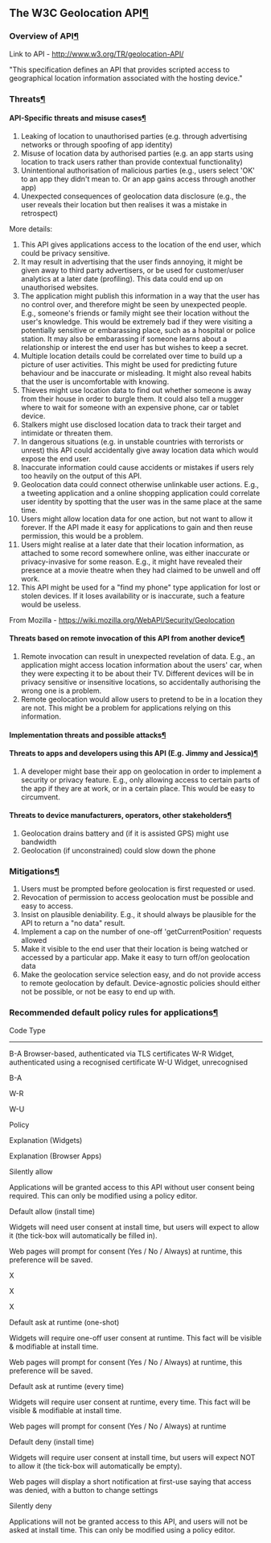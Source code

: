The W3C Geolocation API[¶](#The-W3C-Geolocation-API)
----------------------------------------------------

### Overview of API[¶](#Overview-of-API)

Link to API - <http://www.w3.org/TR/geolocation-API/>

"This specification defines an API that provides scripted access to
geographical location information associated with the hosting device."

### Threats[¶](#Threats)

#### API-Specific threats and misuse cases[¶](#API-Specific-threats-and-misuse-cases)

1.  Leaking of location to unauthorised parties (e.g. through
    advertising networks or through spoofing of app identity)
2.  Misuse of location data by authorised parties (e.g. an app starts
    using location to track users rather than provide contextual
    functionality)
3.  Unintentional authorisation of malicious parties (e.g., users select
    'OK' to an app they didn't mean to. Or an app gains access through
    another app)
4.  Unexpected consequences of geolocation data disclosure (e.g., the
    user reveals their location but then realises it was a mistake in
    retrospect)

More details:

1.  This API gives applications access to the location of the end user,
    which could be privacy sensitive.
2.  It may result in advertising that the user finds annoying, it might
    be given away to third party advertisers, or be used for
    customer/user analytics at a later date (profiling). This data could
    end up on unauthorised websites.
3.  The application might publish this information in a way that the
    user has no control over, and therefore might be seen by unexpected
    people. E.g., someone's friends or family might see their location
    without the user's knowledge. This would be extremely bad if they
    were visiting a potentially sensitive or embarassing place, such as
    a hospital or police station. It may also be embarassing if someone
    learns about a relationship or interest the end user has but wishes
    to keep a secret.
4.  Multiple location details could be correlated over time to build up
    a picture of user activities. This might be used for predicting
    future behaviour and be inaccurate or misleading. It might also
    reveal habits that the user is uncomfortable with knowing.
5.  Thieves might use location data to find out whether someone is away
    from their house in order to burgle them. It could also tell a
    mugger where to wait for someone with an expensive phone, car or
    tablet device.
6.  Stalkers might use disclosed location data to track their target and
    intimidate or threaten them.
7.  In dangerous situations (e.g. in unstable countries with terrorists
    or unrest) this API could accidentally give away location data which
    would expose the end user.
8.  Inaccurate information could cause accidents or mistakes if users
    rely too heavily on the output of this API.
9.  Geolocation data could connect otherwise unlinkable user actions.
    E.g., a tweeting application and a online shopping application could
    correlate user identity by spotting that the user was in the same
    place at the same time.
10. Users might allow location data for one action, but not want to
    allow it forever. If the API made it easy for applications to gain
    and then reuse permission, this would be a problem.
11. Users might realise at a later date that their location information,
    as attached to some record somewhere online, was either inaccurate
    or privacy-invasive for some reason. E.g., it might have revealed
    their presence at a movie theatre when they had claimed to be unwell
    and off work.
12. This API might be used for a "find my phone" type application for
    lost or stolen devices. If it loses availability or is inaccurate,
    such a feature would be useless.

From Mozilla - <https://wiki.mozilla.org/WebAPI/Security/Geolocation>

#### Threats based on remote invocation of this API from another device[¶](#Threats-based-on-remote-invocation-of-this-API-from-another-device)

1.  Remote invocation can result in unexpected revelation of data. E.g.,
    an application might access location information about the users'
    car, when they were expecting it to be about their TV. Different
    devices will be in privacy sensitive or insensitive locations, so
    accidentally authorising the wrong one is a problem.
2.  Remote geolocation would allow users to pretend to be in a location
    they are not. This might be a problem for applications relying on
    this information.

#### Implementation threats and possible attacks[¶](#Implementation-threats-and-possible-attacks)

#### Threats to apps and developers using this API (E.g. Jimmy and Jessica)[¶](#Threats-to-apps-and-developers-using-this-API-Eg-Jimmy-and-Jessica)

1.  A developer might base their app on geolocation in order to
    implement a security or privacy feature. E.g., only allowing access
    to certain parts of the app if they are at work, or in a certain
    place. This would be easy to circumvent.

#### Threats to device manufacturers, operators, other stakeholders[¶](#Threats-to-device-manufacturers-operators-other-stakeholders)

1.  Geolocation drains battery and (if it is assisted GPS) might use
    bandwidth
2.  Geolocation (if unconstrained) could slow down the phone

### Mitigations[¶](#Mitigations)

1.  Users must be prompted before geolocation is first requested or
    used.
2.  Revocation of permission to access geolocation must be possible and
    easy to access.
3.  Insist on plausible deniability. E.g., it should always be plausible
    for the API to return a "no data" result.
4.  Implement a cap on the number of one-off 'getCurrentPosition'
    requests allowed
5.  Make it visible to the end user that their location is being watched
    or accessed by a particular app. Make it easy to turn off/on
    geolocation data
6.  Make the geolocation service selection easy, and do not provide
    access to remote geolocation by default. Device-agnostic policies
    should either not be possible, or not be easy to end up with.

### Recommended default policy rules for applications[¶](#Recommended-default-policy-rules-for-applications)

  Code   Type
  ------ ------------------------------------------------------
  B-A    Browser-based, authenticated via TLS certificates
  W-R    Widget, authenticated using a recognised certificate
  W-U    Widget, unrecognised

B-A

W-R

W-U

Policy

Explanation (Widgets)

Explanation (Browser Apps)

Silently allow

Applications will be granted access to this API without user consent
being required. This can only be modified using a policy editor.

Default allow (install time)

Widgets will need user consent at install time, but users will expect to
allow it (the tick-box will automatically be filled in).

Web pages will prompt for consent (Yes / No / Always) at runtime, this
preference will be saved.

X

X

X

Default ask at runtime (one-shot)

Widgets will require one-off user consent at runtime. This fact will be
visible & modifiable at install time.

Web pages will prompt for consent (Yes / No / Always) at runtime, this
preference will be saved.

Default ask at runtime (every time)

Widgets will require user consent at runtime, every time. This fact will
be visible & modifiable at install time.

Web pages will prompt for consent (Yes / No / Always) at runtime

Default deny (install time)

Widgets will require user consent at install time, but users will expect
NOT to allow it (the tick-box will automatically be empty).

Web pages will display a short notification at first-use saying that
access was denied, with a button to change settings

Silently deny

Applications will not be granted access to this API, and users will not
be asked at install time. This can only be modified using a policy
editor.


